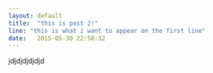 ```yaml
---
layout: default
title:  "this is post 2!"
line: "this is what i want to appear on the first line"
date:   2015-05-30 22:58:32
---
```



jdjdjdjdjdjd
